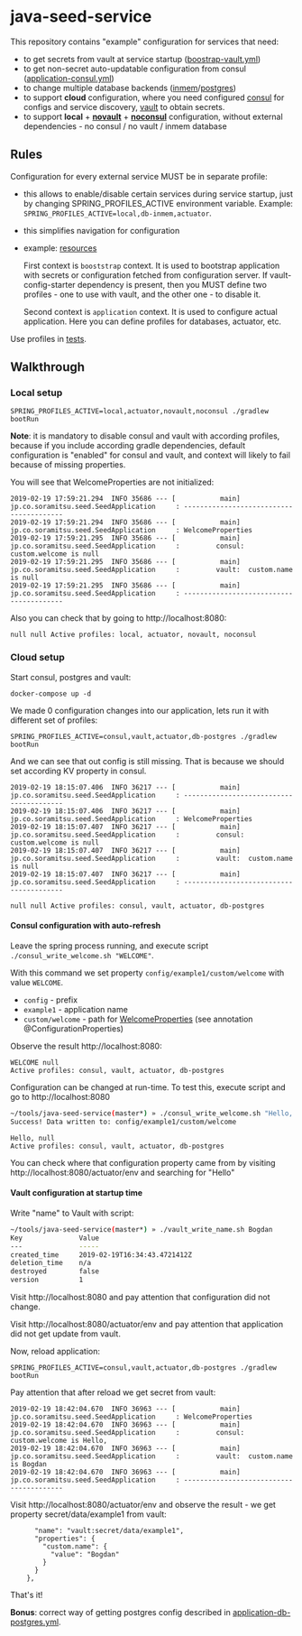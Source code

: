 # java-seed-service

This repository contains "example" configuration for services that need:

- to get secrets from vault at service startup ([boostrap-vault.yml](./src/main/resources/bootstrap-vault.yml))
- to get non-secret auto-updatable configuration from consul ([application-consul.yml](./src/main/resources/bootstrap-consul.yml))
- to change multiple database backends ([inmem](./src/main/resources/application-db-inmem.yml)/[postgres](./src/main/resources/application-db-postgres.yml)) 
- to support **cloud** configuration, where you need configured [consul](./src/main/resources/application-consul.yml) for configs and service discovery, [vault](./src/main/resources/bootstrap-vault.yml) to obtain secrets.
- to support **local** + [**novault**](./src/main/resources/bootstrap-novault.yml) + [**noconsul**](./src/main/resources/bootstrap-noconsul.yml) configuration, without external dependencies - no consul / no vault / inmem database 

## Rules

Configuration for every external service MUST be in separate profile:
  - this allows to enable/disable certain services during service startup, just by changing SPRING_PROFILES_ACTIVE environment variable. Example: `SPRING_PROFILES_ACTIVE=local,db-inmem,actuator`.
  - this simplifies navigation for configuration
  - example: [resources](./src/main/resources)
    
    First context is `booststrap` context. 
    It is used to bootstrap application with secrets or configuration fetched from configuration server.
    If vault-config-starter dependency is present, then you MUST define two profiles - one to use with vault, and the other one - to disable it.
    
    Second context is `application` context. 
    It is used to configure actual application.
    Here you can define profiles for databases, actuator, etc.


Use profiles in [tests](./src/test/java/jp/co/soramitsu/seed/ExternalServicesTest.java).


## Walkthrough

### Local setup

```
SPRING_PROFILES_ACTIVE=local,actuator,novault,noconsul ./gradlew bootRun
``` 
**Note**: it is mandatory to disable consul and vault with according profiles, 
because if you include according gradle dependencies, default configuration is 
"enabled" for consul and vault, and context will likely to fail because of missing properties.  
   
   You will see that WelcomeProperties are not initialized:
   ```
   2019-02-19 17:59:21.294  INFO 35686 --- [           main] jp.co.soramitsu.seed.SeedApplication     : ----------------------------------------
   2019-02-19 17:59:21.294  INFO 35686 --- [           main] jp.co.soramitsu.seed.SeedApplication     : WelcomeProperties
   2019-02-19 17:59:21.295  INFO 35686 --- [           main] jp.co.soramitsu.seed.SeedApplication     :         consul: custom.welcome is null
   2019-02-19 17:59:21.295  INFO 35686 --- [           main] jp.co.soramitsu.seed.SeedApplication     :         vault:  custom.name    is null
   2019-02-19 17:59:21.295  INFO 35686 --- [           main] jp.co.soramitsu.seed.SeedApplication     : ----------------------------------------
   ```
   
   Also you can check that by going to http://localhost:8080:
   ```
   null null Active profiles: local, actuator, novault, noconsul
   ```
   
### Cloud setup

Start consul, postgres and vault:
```
docker-compose up -d
```
   
We made 0 configuration changes into our application, lets run it with different set of profiles:

```
SPRING_PROFILES_ACTIVE=consul,vault,actuator,db-postgres ./gradlew bootRun
```

And we can see that out config is still missing. That is because we should set according KV property in consul.

```
2019-02-19 18:15:07.406  INFO 36217 --- [           main] jp.co.soramitsu.seed.SeedApplication     : ----------------------------------------
2019-02-19 18:15:07.406  INFO 36217 --- [           main] jp.co.soramitsu.seed.SeedApplication     : WelcomeProperties
2019-02-19 18:15:07.407  INFO 36217 --- [           main] jp.co.soramitsu.seed.SeedApplication     :         consul: custom.welcome is null
2019-02-19 18:15:07.407  INFO 36217 --- [           main] jp.co.soramitsu.seed.SeedApplication     :         vault:  custom.name    is null
2019-02-19 18:15:07.407  INFO 36217 --- [           main] jp.co.soramitsu.seed.SeedApplication     : ----------------------------------------
```

```
null null Active profiles: consul, vault, actuator, db-postgres
```

#### Consul configuration with auto-refresh 

Leave the spring process running, and execute script `./consul_write_welcome.sh "WELCOME"`. 

With this command we set property `config/example1/custom/welcome` with value `WELCOME`. 
- `config` - prefix
- `example1` - application name
- `custom/welcome` - path for [WelcomeProperties](./src/main/java/jp/co/soramitsu/seed/properties/WelcomeProperties.java) (see annotation @ConfigurationProperties)

Observe the result http://localhost:8080:
```
WELCOME null
Active profiles: consul, vault, actuator, db-postgres
```

Configuration can be changed at run-time. To test this, execute script and go to http://localhost:8080

```bash
~/tools/java-seed-service(master*) » ./consul_write_welcome.sh "Hello, "                                                                                                  bogdan@Bogdans-MacBook-Pro
Success! Data written to: config/example1/custom/welcome
```

```
Hello, null
Active profiles: consul, vault, actuator, db-postgres
```

You can check where that configuration property came from by visiting http://localhost:8080/actuator/env and searching for "Hello"

#### Vault configuration at startup time

Write "name" to Vault with script:
```bash
~/tools/java-seed-service(master*) » ./vault_write_name.sh Bogdan                                                                                                         bogdan@Bogdans-MacBook-Pro
Key              Value
---              -----
created_time     2019-02-19T16:34:43.4721412Z
deletion_time    n/a
destroyed        false
version          1

```

Visit http://localhost:8080 and pay attention that configuration did not change.

Visit http://localhost:8080/actuator/env and pay attention that application did not get update from vault. 

Now, reload application:
```
SPRING_PROFILES_ACTIVE=consul,vault,actuator,db-postgres ./gradlew bootRun
```

Pay attention that after reload we get secret from vault:
```
2019-02-19 18:42:04.670  INFO 36963 --- [           main] jp.co.soramitsu.seed.SeedApplication     : WelcomeProperties
2019-02-19 18:42:04.670  INFO 36963 --- [           main] jp.co.soramitsu.seed.SeedApplication     :         consul: custom.welcome is Hello,
2019-02-19 18:42:04.670  INFO 36963 --- [           main] jp.co.soramitsu.seed.SeedApplication     :         vault:  custom.name    is Bogdan
2019-02-19 18:42:04.670  INFO 36963 --- [           main] jp.co.soramitsu.seed.SeedApplication     : ----------------------------------------
```

Visit http://localhost:8080/actuator/env and observe the result - we get property secret/data/example1 from vault:
```
      "name": "vault:secret/data/example1",
      "properties": {
        "custom.name": {
          "value": "Bogdan"
        }
      }
    },
```

That's it!

**Bonus**: correct way of getting postgres config described in [application-db-postgres.yml](./src/main/resources/application-db-postgres.yml).
